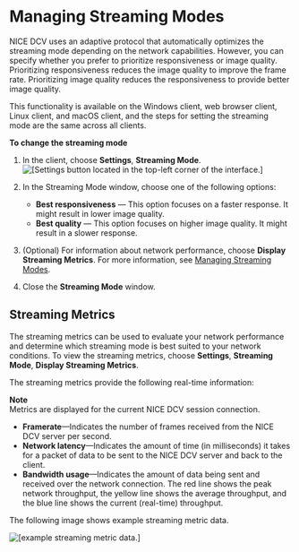 # Managing Streaming Modes<a name="using-streaming"></a>

NICE DCV uses an adaptive protocol that automatically optimizes the streaming mode depending on the network capabilities\. However, you can specify whether you prefer to prioritize responsiveness or image quality\. Prioritizing responsiveness reduces the image quality to improve the frame rate\. Prioritizing image quality reduces the responsiveness to provide better image quality\.

This functionality is available on the Windows client, web browser client, Linux client, and macOS client, and the steps for setting the streaming mode are the same across all clients\.

**To change the streaming mode**

1. In the client, choose **Settings**, **Streaming Mode**\.  
![\[Settings button located in the top-left corner of the interface.\]](http://docs.aws.amazon.com/dcv/latest/userguide/images/streaming.png)

1. In the Streaming Mode window, choose one of the following options:
   + **Best responsiveness** — This option focuses on a faster response\. It might result in lower image quality\.
   + **Best quality** — This option focuses on higher image quality\. It might result in a slower response\.

1. \(Optional\) For information about network performance, choose **Display Streaming Metrics**\. For more information, see [Managing Streaming Modes](#using-streaming-metrics)\.

1. Close the **Streaming Mode** window\.

## Streaming Metrics<a name="using-streaming-metrics"></a>

The streaming metrics can be used to evaluate your network performance and determine which streaming mode is best suited to your network conditions\. To view the streaming metrics, choose **Settings**, **Streaming Mode**, **Display Streaming Metrics**\.

The streaming metrics provide the following real\-time information:

**Note**  
Metrics are displayed for the current NICE DCV session connection\.
+ **Framerate**—Indicates the number of frames received from the NICE DCV server per second\.
+ **Network latency**—Indicates the amount of time \(in milliseconds\) it takes for a packet of data to be sent to the NICE DCV server and back to the client\.
+ **Bandwidth usage**—Indicates the amount of data being sent and received over the network connection\. The red line shows the peak network throughput, the yellow line shows the average throughput, and the blue line shows the current \(real\-time\) throughput\. 

The following image shows example streaming metric data\.

![\[example streaming metric data.\]](http://docs.aws.amazon.com/dcv/latest/userguide/images/metrics.png)